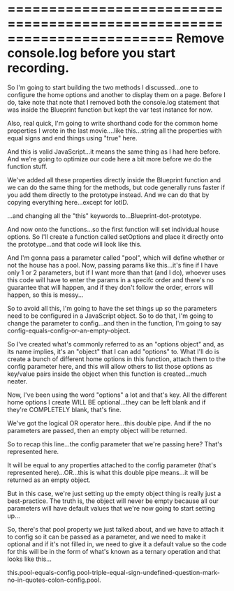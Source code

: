 ========================================================================
Remove console.log  before you start recording.
========================================================================

So I'm going to start building the two methods I discussed...one to configure the home options and another to display them on a page. Before I do, take note that note that I removed both the console.log statement that was inside the Blueprint function but kept the var test instance for now.

Also, real quick, I'm going to write shorthand code for the common home properties I wrote in the last movie....like this...string all the properties with equal signs and end things using "true" here.

And this is valid JavaScript...it means the same thing as I had here before.  And we're going to optimize our code here a bit more before we do the function stuff.

We've added all these properties directly inside the Blueprint function and we can do the same thing for the methods, but code generally runs faster if you add them directly to the prototype instead. And we can do that by copying everything here...except for lotID.

...and changing all the "this" keywords to...Blueprint-dot-prototype.

And now onto the functions...so the first function will set individual house options. So I'll create a function called setOptions and place it directly onto the prototype...and that code will look like this.

And I'm gonna pass a parameter called "pool", which will define whether or not the house has a pool. Now, passing params like this...it's fine if I have only 1 or 2 parameters, but if I want more than that (and I do), whoever uses this code will have to enter the params in a specifc order and there's no guarantee that will happen, and if they don't follow the order, errors will happen, so this is messy...

So to avoid all this, I'm going to have the set things up so the parameters need to be configured in a JavaScript object. So to do that, I'm going to change the parameter to config...and then in the function, I'm going to say config-equals-config-or-an-empty-object.

So I've created what's commonly referred to as an "options object" and, as its name implies, it's an "object" that I can add "options" to. What I'll do is create a bunch of different home options in this function, attach them to the config parameter here, and this will allow others to list those options as key/value pairs inside the object when this function is created...much neater.

Now, I've been using the word "options" a lot and that's key. All the different home options I create WILL BE optional...they can be left blank and if they're COMPLETELY blank, that's fine.

We've got the logical OR operator here...this double pipe. And if the no parameters are passed, then an empty object will be returned.

So to recap this line...the config parameter that we're passing here? That's represented here.

It will be equal to any properties attached to the config parameter (that's represented here)...OR...this is what this double pipe means...it will be returned as an empty object.

But in this case, we're just setting up the empty object thing is really just a best-practice. The truth is, the object will never be empty because all our parameters will have default values that we're now going to start setting up...

So, there's that pool property we just talked about, and we have to attach it to config so it can be passed as a parameter, and we need to make it optional and if it's not filled in, we need to give it a default value so the code for this will be in the form of what's known as a ternary operation and that looks like this...

this.pool-equals-config.pool-triple-equal-sign-undefined-question-mark-no-in-quotes-colon-config.pool.
